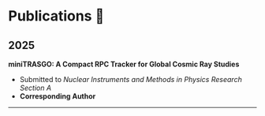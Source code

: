 # Publications 📑  

## 2025  
**miniTRASGO: A Compact RPC Tracker for Global Cosmic Ray Studies**  
   - Submitted to *Nuclear Instruments and Methods in Physics Research Section A*  
   - **Corresponding Author**  
---
